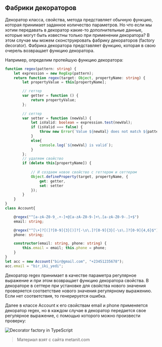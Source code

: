 ## Фабрики декораторов

Декоратор класса, свойства, метода представляет обычную функцию, которая принимает заданное количество параметров. Но что если мы хотим передавать в декоратор какие-то дополнительные данные, которые могут быть известны только при применении декоратора? В этом случае мы можем сконструировать фабрику декораторов (factory decorator). Фабрика декоратора представляет функцию, которая в свою очерель возвращает функцию декоратора.

Например, определим протейшую функцию декоратора:

```ts
function regex(pattern: string) {
    let expression = new RegExp(pattern);
    return function regex(target: Object, propertyName: string) {
        let propertyValue = this[propertyName];

        // геттер
        var getter = function () {
            return propertyValue;
        };
 
        // сеттер
        var setter = function (newVal) {
            let isValid: boolean = expression.test(newVal); 
            if (isValid === false) {
                throw new Error(`Value ${newVal} does not match ${pattern}`);
            }
            else{
                console.log(`${newVal} is valid`);
            }
        };
        // удаляем свойство
        if (delete this[propertyName]) {
    
            // И создаем новое свойство с геттером и сеттером
            Object.defineProperty(target, propertyName, {
                get: getter,
                set: setter
            });
        }
    }
}
class Account{

    @regex("^[a-zA-Z0-9_.+-]+@[a-zA-Z0-9-]+\.[a-zA-Z0-9-.]+$")
    email: string;

    @regex("^[\+]?[(]?[0-9]{3}[)]?[-\s\.]?[0-9]{3}[-\s\.]?[0-9]{4,6}$")
    phone: string;

    constructor(email: string, phone: string) {
        this.email = email; this.phone = phone;
    }
}
let acc = new Account("bir@gmail.com", "+23451235678");
acc.email = "bir_iki_yedi";
```

Декоратор regex принимает в качестве параметра регулярное выражение и при этом возвращает функцию декоратора свойства. В декораторе в сеттере при установке для свойства нового значения проверяется соответствие нового значения регулярному выражению. Если нет соответствия, то генерируется ошибка.

Далее в классе Account к его свойствам email и phone применяется декоратор regex, но в каждом случае в декоратор передается свое регулярное выражение, с помощью которого можно произвести проверку:

![Decorator factory in TypeScript](https://metanit.com/web/typescript/pics/34.png)


> Материал взят с сайта metanit.com